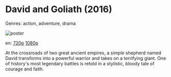 # David and Goliath (2016)

Genres: action, adventure, drama

![poster](http://image.tmdb.org/t/p/w500/26d3RxHLH2MJFIJEiHlkAb3CEL1.jpg)

en:
  [720p](magnet:?xt=urn:btih:7D63796263E6C926E540EBA1CA1D461C2F5D1470&tr=udp://glotorrents.pw:6969/announce&tr=udp://tracker.opentrackr.org:1337/announce&tr=udp://torrent.gresille.org:80/announce&tr=udp://tracker.openbittorrent.com:80&tr=udp://tracker.coppersurfer.tk:6969&tr=udp://tracker.leechers-paradise.org:6969&tr=udp://p4p.arenabg.ch:1337&tr=udp://tracker.internetwarriors.net:1337)
  [1080p](magnet:?xt=urn:btih:6BD6910A4F021C46D1FE96A7F4F8AAC06BC3EEE1&tr=udp://glotorrents.pw:6969/announce&tr=udp://tracker.opentrackr.org:1337/announce&tr=udp://torrent.gresille.org:80/announce&tr=udp://tracker.openbittorrent.com:80&tr=udp://tracker.coppersurfer.tk:6969&tr=udp://tracker.leechers-paradise.org:6969&tr=udp://p4p.arenabg.ch:1337&tr=udp://tracker.internetwarriors.net:1337)
  


At the crossroads of two great ancient empires, a simple shepherd named David transforms into a powerful warrior and takes on a terrifying giant. One of history's most legendary battles is retold in a stylistic, bloody tale of courage and faith.